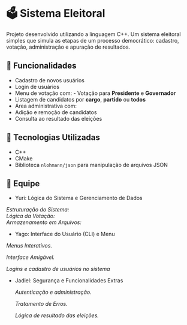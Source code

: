 # 🗳️ Sistema Eleitoral

Projeto desenvolvido utilizando a linguagem C++. Um sistema eleitoral simples que simula as etapas de um processo democrático: cadastro, votação, administração e apuração de resultados.

## 📌 Funcionalidades

- Cadastro de novos usuários
- Login de usuários
- Menu de votação com: - Votação para **Presidente** e **Governador**
- Listagem de candidatos por **cargo**, **partido** ou **todos**
- Área administrativa com:
- Adição e remoção de candidatos
 - Consulta ao resultado das eleições

## 🧰 Tecnologias Utilizadas

- C++
- CMake
- Biblioteca `nlohmann/json` para manipulação de arquivos JSON

## 👥 Equipe

- Yuri: Lógica do Sistema e Gerenciamento de Dados

*Estruturação do Sistema:*  
*Lógica da Votação:*  
*Armazenamento em Arquivos:*   

- Yago: Interface do Usuário (CLI) e Menu
  
*Menus Interativos.*  

*Interface Amigável.*  

*Logins e cadastro de usuários no sistema*

- Jadiel: Segurança e Funcionalidades Extras
  
  *Autenticação e administração.*
  
  *Tratamento de Erros.*
  
  *Lógica de resultado das eleições.*  
